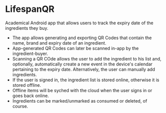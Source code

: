 # LifespanQR
Academical Android app that allows users to track the expiry date of the ingredients they buy.

- The app allows generating and exporting QR Codes that contain the name, brand and expiry date of an ingredient.
- App-generated QR Codes can later be scanned in-app by the ingredient-buyer. 
- Scanning a QR COde allows the user to add the ingredient to his list and, optionally, automatically create a new event in the device's calendar pertaining to the expiry date. Alternatively, the user can manually add ingredients.
- If the user is signed in, the ingredient list is stored online, otherwise it is stored offline. 
- Offline items will be syched with the cloud when the user signs in or goes back online.
- Ingredients can be marked/unmarked as consumed or deleted, of course.
